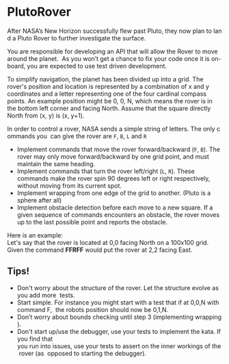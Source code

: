 # PlutoRover
After NASA’s New Horizon successfully flew past Pluto, they now plan to land a Pluto Rover to further investigate the surface.

You are responsible for developing an API that will allow the Rover to move around the planet. 
As you won’t get a chance to fix your code once it is on-board, you are expected to use test driven development.

To simplify navigation, the planet has been divided up into a grid. 
The rover's position and  location is represented by a combination of x and y coordinates and a letter representing one of the four cardinal compass points. An example position might be 0, 0, N, which means the rover is in the bottom left corner and facing North. Assume that the square directly North from (x, y) is (x, y+1).

In order to control a rover, NASA sends a simple string of letters. The only commands you  can give the rover are `F`, `B`, `L` and `R`

- Implement commands that move the rover forward/backward (`F`, `B`). The rover may only move forward/backward by one grid point, and must maintain the same heading.  
- Implement commands that turn the rover left/right (`L`, `R`). These commands make the rover spin 90 degrees left or right respectively, without moving from its current  spot.
- Implement wrapping from one edge of the grid to another. (Pluto is a sphere after all)
- Implement obstacle detection before each move to a new square. If a given sequence of commands encounters an obstacle, the rover moves up to the last  possible point and reports the obstacle.

Here is an example:
Let's say that the rover is located at 0,0 facing North on a 100x100 grid.
Given the command **FFRFF** would put the rover at 2,2 facing East.

## Tips!
- Don't worry about the structure of the rover. Let the structure evolve as you add more  tests.
- Start simple. For instance you might start with a test that if at 0,0,N with command F,  the robots position should now be 0,1,N.
- Don’t worry about bounds checking until step 3 (implementing wrapping).
- Don't start up/use the debugger, use your tests to implement the kata. If you find that  you run into issues, use your tests to assert on the inner workings of the rover (as  opposed to starting the debugger). 
